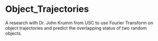# Object_Trajectories

A research with Dr. John Krumm from USC to use Fourier Transform on object trajectories and predict the overlapping status of two random objects.
